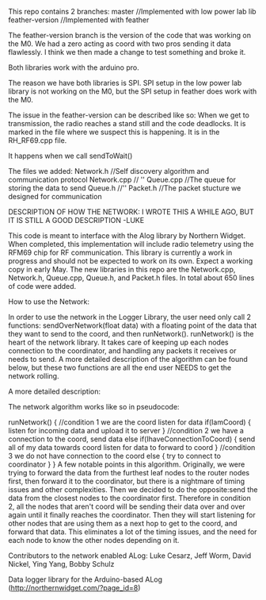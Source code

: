This repo contains 2 branches:
master                      //Implemented with low power lab lib
feather-version             //Implemented with feather

The feather-version branch is the version of the code that was working on the
M0. We had a zero acting as coord with two pros sending it data flawlessly.
I think we then made a change to test something and broke it.

Both libraries work with the arduino pro.

The reason we have both libraries is SPI. SPI setup in the low power lab library
is not working on the M0, but the SPI setup in feather does work with the M0.

The issue in the feather-version can be described like so:
When we get to transmission, the radio reaches a stand still and the code
deadlocks. It is marked in the file where we suspect this is happening. It is in
the RH_RF69.cpp file.

It happens when we call sendToWait()


The files we added:
Network.h           //Self discovery algorithm and communication protocol
Network.cpp         // ''
Queue.cpp           //The queue for storing the data to send
Queue.h             //''
Packet.h            //The packet stucture we designed for communication



DESCRIPTION OF HOW THE NETWORK: I WROTE THIS A WHILE AGO, BUT IT IS STILL A GOOD
DESCRIPTION -LUKE

This code is meant to interface with the Alog library by Northern Widget. When
completed, this implementation will include radio telemetry using the RFM69 chip
for RF communication. This library is currently a work in progress and should
not be expected to work on its own. Expect a working copy in early May.
The new libraries in this repo are the Network.cpp, Network.h, Queue.cpp,
Queue.h, and Packet.h files. In total about 650 lines of code were added.

How to use the Network:

In order to use the network in the Logger Library, the user need only call 2
functions: sendOverNetwork(float data) with a floating point of the data that
they want to send to the coord, and then runNetwork(). runNetwork() is the
heart of the network library. It takes care of keeping up each nodes connection
to the coordinator, and handling any packets it receives or needs to send. A 
more detailed description of the algorithm can be found below, but these two
functions are all the end user NEEDS to get the network rolling.

A more detailed description:

The network algorithm works like so in pseudocode:

runNetwork()
{
	//condition 1 we are the coord listen for data
	if(IamCoord)
	{
		listen for incoming data and upload it to server
	}
	//condition 2 we have a connection to the coord, send data
	else if(IhaveConnectionToCoord)
	{
		send all of my data towards coord
		listen for data to forward to coord
	}
	//condition 3 we do not have connection to the coord
	else
	{
		try to connect to coordinator
	}
}
A few notable points in this algorithm. Originally, we were trying to forward
the data from the furthest leaf nodes to the router nodes first, then forward it
to the coordinator, but there is a nightmare of timing issues and other
complexities. Then we decided to do the opposite:send the data from the closest
nodes to the coordinator first. Therefore in condition 2, all the nodes that
aren't coord will be sending their data over and over again until it finally
reaches the coordinator. Then they will start listening for other nodes that
are using them as a next hop to get to the coord, and forward that data. This
eliminates a lot of the timing issues, and the need for each node to know the
other nodes depending on it.


Contributors to the network enabled ALog: Luke Cesarz, Jeff Worm, David Nickel,
Ying Yang, Bobby Schulz

Data logger library for the Arduino-based ALog (http://northernwidget.com/?page_id=8)
